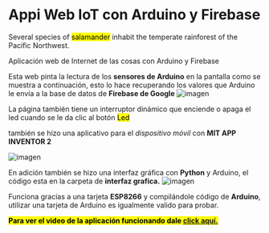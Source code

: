 # Appi Web IoT con Arduino y Firebase
<p>Several species of <mark>salamander</mark> inhabit the temperate rainforest of the Pacific Northwest.</p>

Aplicación web de Internet de las cosas con Arduino y Firebase 

Esta web pinta la lectura de los **sensores de Arduino** en la pantalla como se muestra a continuación, esto lo hace recuperando los valores que Arduino le envía a la base de datos de **Firebase de Google**
![imagen](https://res.cloudinary.com/drbotbbjb/image/upload/v1653715761/Screenshot_95_k8oc1u.png)

La página también tiene un interruptor dinámico que enciende o apaga el led cuando se le da clic al botón <mark>Led</mark>

también se hizo una aplicativo para el _dispositivo móvil_ con **MIT APP INVENTOR 2**

![imagen](https://res.cloudinary.com/drbotbbjb/image/upload/v1653717567/WhatsApp_Image_2022-05-28_at_12.41.22_AM_hgpkmq.jpg)

En adición también se hizo una interfaz gráfica con **Python** y Arduino, el código esta en la carpeta de **interfaz grafica.**
![imagen](https://res.cloudinary.com/drbotbbjb/image/upload/v1653717169/Screenshot_96_psysrv.png)

Funciona gracias a una tarjeta **ESP8266** y compilándole código de **Arduino**, utilizar una tarjeta de Arduino es igualmente valido para probar.

<mark>**Para ver el video de la aplicación funcionando dale [click aquí.](https://youtu.be/IPjW5yukF_M)**</mark>
